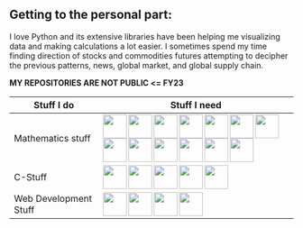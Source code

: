 ## Getting to the personal part:

I love Python and its extensive libraries have been helping me visualizing data and making calculations a lot easier. I sometimes spend my time finding direction of stocks and commodities futures attempting to decipher the previous patterns, news, global market, and global supply chain.

**MY REPOSITORIES ARE NOT PUBLIC <= FY23**

<table>
    <thead>
        <tr>
            <th>Stuff I do</th>
            <th>Stuff I need</th>
        </tr>
    </thead>
    <tr>
        <td>Mathematics stuff</td>
        <td><img src="https://www.linkpicture.com/q/flask_1.png" height="42px" align="left">
            <img src="https://www.linkpicture.com/q/github_6.png" height="42px" align="left">
            <img src="https://www.linkpicture.com/q/numpy_1.png" height="42px" align="left">
            <img src="https://www.linkpicture.com/q/pandas_1.png" height="42px" align="left">
            <img src="https://www.linkpicture.com/q/python_2.jpg" height="42px" align="left">
            <img src="https://www.linkpicture.com/q/scikit-learn_1.png" height="42px" align="left">
            <img src="https://www.linkpicture.com/q/scipy_1.png" height="42px" align="left">
            <img src="https://www.linkpicture.com/q/sympy_1.png" height="42px" align="left">
            <img src="https://www.linkpicture.com/q/tensorflow_1.png" height="42px" align="left">
            <img src="https://www.linkpicture.com/q/jupyter_1.png" height="42px" align="left">
            <img src="https://www.linkpicture.com/q/keras_1.png" height="42px" align="left">
            <img src="https://www.linkpicture.com/q/mathematica_1.png" height="42px" align="left">
            <img src="https://www.google.com/url?sa=i&url=https%3A%2F%2Fcommons.wikimedia.org%2Fwiki%2FFile%3ASelenium_Logo.png&psig=AOvVaw2E1nWOgS7wuj1-E5Bb41YK&ust=1672925980875000&source=images&cd=vfe&ved=0CBAQjRxqFwoTCPDK7IiFrvwCFQAAAAAdAAAAABAE" height="42px" align="left">
        </td>
    </tr>
    <tr>
        <td>C-Stuff</td>
        <td><img src="https://www.linkpicture.com/q/c_16.png" height="42px" align="left">
            <img src="https://www.linkpicture.com/q/c_17.png" height="42px" align="left">
            <img src="https://www.linkpicture.com/q/cc_2.png" height="42px" align="left">
            <img src="https://www.linkpicture.com/q/net_3.png" height="42px" align="left">
            <img src="https://www.linkpicture.com/q/vscode_1.png" height="42px" align="left">
        </td>
    </tr>
    <tr>
        <td>Web Development Stuff</td>
        <td><img src="https://www.linkpicture.com/q/html5_1.png" height="42px" align="left">
            <img src="https://www.linkpicture.com/q/js_6.png" height="42px" align="left">
            <img src="https://www.linkpicture.com/q/flask_1.png" height="42px" align="left">
            <img src="https://www.linkpicture.com/q/vscode_1.png" height="42px" align="left">
        </td>            
    </tr>
</table>

